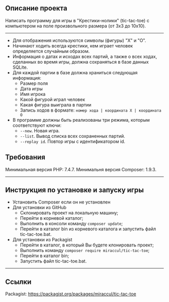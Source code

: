 ## Описание проекта

Написать программу для игры в "Крестики-нолики" (tic-tac-toe) с компьютером на поле произвольного размера (от 3x3 до 10x10).

* * *

* Для отображения используются символы (фигуры) "X" и "O".
* Начинают ходить всегда крестики, кем играет человек определяется случайным образом. 
* Информация о датах и исходах всех партий, а также о всех ходах, сделанных во время игры, должна сохраняться в базе данных SQLite.
* Для каждой партии в базе должна храниться следующая информация:
    * Размер поля
    * Дата игры
    * Имя игрока
    * Какой фигурой играл человек
    * Какая фигура выиграла в партии
    * Запись ходов в формате: 
      `номер хода | координата X | координата O`
* В программе должны быть реализованы три режима, которым соответствуют ключи:
    * `--new`. Новая игра.
    * `--list`. Вывод списка всех сохраненных партий.
    * `--replay id`. Повтор игры с идентификатором id.

## Требования

Минимальная версия PHP: 7.4.7.
Минимальня верcия Composer: 1.9.3.

* * *
## Инструкция по установке и запуску игры

* Установить Composer если он не установлен
* Для установки из GitHub
    * Склонировать проект на локальную машину;
    * Перейти в корневой каталог;
    * Выполнить в консоли команду `composer update`;
    * Перейти в каталог bin из корневого каталога и запустить файл tic-tac-toe.bat.
* Для установки из Packagist
    * Перейти в каталог, в который Вы будете клонировать проект;
    * Выполнить команду `composer require miraccul/tic-tac-toe`;
    * Перейти в каталог bin;
    * Запустить файл tic-tac-toe.bat.

* * *

## Ссылки

Packagist: https://packagist.org/packages/miraccul/tic-tac-toe
